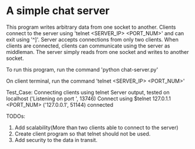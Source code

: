 # A simple chat server

This program writes arbitrary data from one socket to another. Clients connect to the server using 'telnet <SERVER_IP> <PORT_NUM>' and can exit using '^]'. Server accepts connections from only two clients. When clients are connected, clients can communicate using the server as middleman.
The server simply reads from one socket and writes to another socket.

To run this program, run the command 'python chat-server.py'

On client terminal, run the command 'telnet <SERVER_IP> <PORT_NUM>'

Test_Case: Connecting clients using telnet
Server output, tested on localhost
    ('Listening on port ', 13746)
    Connect using $telnet 127.0.1.1 <PORT_NUM>
    ('127.0.0.1', 51144) connected


TODOs:
1. Add scalability(More than two clients able to connect to the server)
2. Create client program so that telnet should not be used.
3. Add security to the data in transit.
